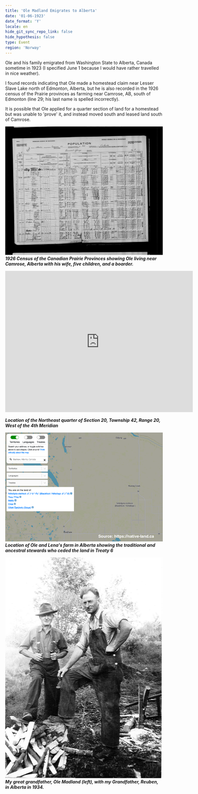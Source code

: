```yaml
---
title: 'Ole Madland Emigrates to Alberta'
date: '01-06-1923'
date_format: 'Y'
locale: en
hide_git_sync_repo_link: false
hide_hypothesis: false
type: Event
region: 'Norway'
---
```



Ole and his family emigrated from Washington State to Alberta, Canada sometime in 1923 (I specified June 1 because I would have rather travelled in nice weather).

I found records indicating that Ole made a homestead claim near Lesser Slave Lake north of Edmonton, Alberta, but he is also recorded in the 1926 census of the Prairie provinces as farming near Camrose, AB, south of Edmonton (line 29; his last name is spelled incorrectly).

It is possible that Ole applied for a quarter section of land for a homestead but was unable to 'prove' it, and instead moved south and leased land south of Camrose.

![](ole-madland-1926-census.jpg)
***1926 Census of the Canadian Prairie Provinces showing Ole living near Camrose, Alberta with his wife, five children, and a boarder.***

<iframe src="https://www.google.com/maps/embed?pb=!1m14!1m8!1m3!1d201297.22705738503!2d-113.01529630913005!3d52.65261607642252!3m2!1i1024!2i768!4f13.1!3m3!1m2!1s0x0%3A0x0!2zNTLCsDM4JzAzLjQiTiAxMTLCsDUwJzI5LjciVw!5e1!3m2!1sen!2sca!4v1576298876596!5m2!1sen!2sca" width="600" height="450" frameborder="0" style="border:0;" allowfullscreen=""></iframe>

***Location of the Northeast quarter of Section 20, Township 42, Range 20, West of the 4th Meridian***

![](native-land-ca.png)
***Location of Ole and Lena's farm in Alberta showing the traditional and ancestral stewards who ceded the land in Treaty 6***

![](reuben-ole-chopping-wood.jpg)
***My great grandfather, Ole Madland (left), with my Grandfather, Reuben, in Alberta in 1934.***
